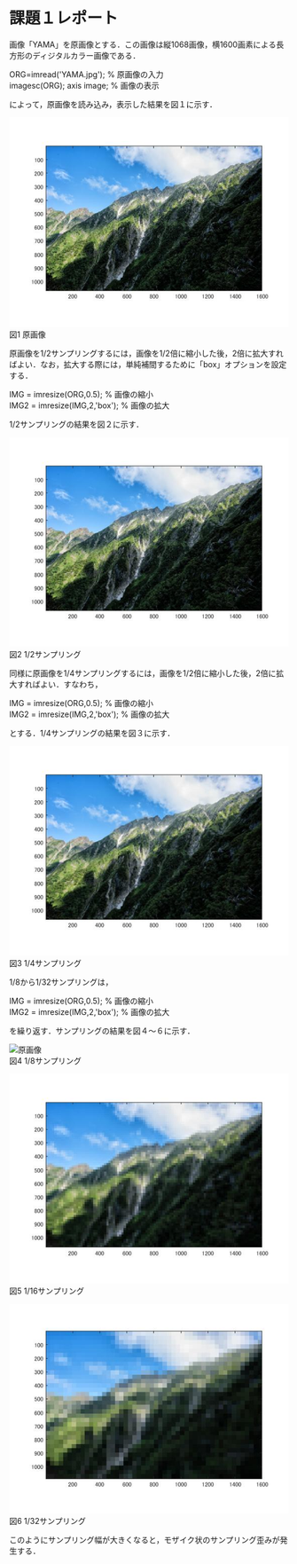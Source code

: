 # 課題１レポート

画像「YAMA」を原画像とする．この画像は縦1068画像，横1600画素による長方形のディジタルカラー画像である．

ORG=imread('YAMA.jpg'); % 原画像の入力  
imagesc(ORG); axis image; % 画像の表示

によって，原画像を読み込み，表示した結果を図１に示す．

![原画像](https://github.com/Tomoyuki-Soma/lecture_image_processing/blob/master/YAMA1.jpg)  
図1 原画像

原画像を1/2サンプリングするには，画像を1/2倍に縮小した後，2倍に拡大すればよい．なお，拡大する際には，単純補間するために「box」オプションを設定する．

IMG = imresize(ORG,0.5); % 画像の縮小  
IMG2 = imresize(IMG,2,'box'); % 画像の拡大

1/2サンプリングの結果を図２に示す．

![原画像](https://github.com/Tomoyuki-Soma/lecture_image_processing/blob/master/YAMA2.jpg)  
図2 1/2サンプリング

同様に原画像を1/4サンプリングするには，画像を1/2倍に縮小した後，2倍に拡大すればよい．すなわち，

IMG = imresize(ORG,0.5); % 画像の縮小  
IMG2 = imresize(IMG,2,'box'); % 画像の拡大

とする．1/4サンプリングの結果を図３に示す．

![原画像](https://github.com/Tomoyuki-Soma/lecture_image_processing/blob/master/YAMA3.jpg) 
図3 1/4サンプリング

1/8から1/32サンプリングは，

IMG = imresize(ORG,0.5); % 画像の縮小  
IMG2 = imresize(IMG,2,'box'); % 画像の拡大

を繰り返す．サンプリングの結果を図４～６に示す．

![原画像](ttps://github.com/Tomoyuki-Soma/lecture_image_processing/blob/master/YAMA4.jpg)  
図4 1/8サンプリング

![原画像](https://github.com/Tomoyuki-Soma/lecture_image_processing/blob/master/YAMA5.jpg)  
図5 1/16サンプリング

![原画像](https://github.com/Tomoyuki-Soma/lecture_image_processing/blob/master/YAMA6.jpg)  
図6 1/32サンプリング

このようにサンプリング幅が大きくなると，モザイク状のサンプリング歪みが発生する．
